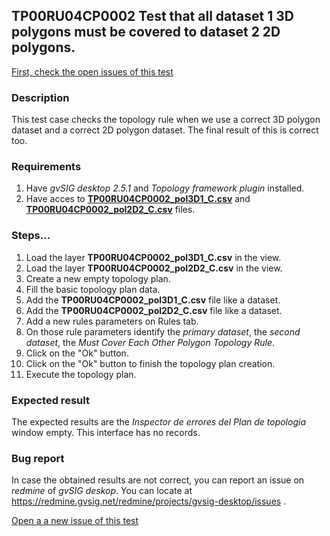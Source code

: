 ## TP00RU04CP0002 Test that all dataset 1 3D polygons must be covered to dataset 2 2D polygons.

[First, check the open issues of this test](https://redmine.gvsig.net/redmine/projects/gvsig-desktop/issues?utf8=%E2%9C%93&set_filter=1&f%5B%5D=status_id&op%5Bstatus_id%5D=o&f%5B%5D=subject&op%5Bsubject%5D=%7E&v%5Bsubject%5D%5B%5D=TP00RU04CP0002&f%5B%5D=&c%5B%5D=tracker&c%5B%5D=status&c%5B%5D=priority&c%5B%5D=subject&c%5B%5D=assigned_to&c%5B%5D=updated_on&group_by=)

### Description

This test case checks the topology rule when we use a correct 3D polygon dataset and a correct 2D polygon dataset. The final result of this is correct too.

### Requirements

1. Have *gvSIG desktop 2.5.1* and *Topology framework plugin* installed.
2. Have acces to [**TP00RU04CP0002_pol3D1_C.csv**](https://github.com/jolicar/TopologyRuleMustCoverEachOtherPolygon/blob/master/testing/cases/TP00_TopologyRules/RU04_MustCoverEachOther/CP0002_3Dpol1C_2Dpol2C/TP00RU04CP0002_pol3D1_C.csv) and [**TP00RU04CP0002_pol2D2_C.csv**](https://github.com/jolicar/TopologyRuleMustCoverEachOtherPolygon/blob/master/testing/cases/TP00_TopologyRules/RU04_MustCoverEachOther/CP0002_3Dpol1C_2Dpol2C/TP00RU04CP0002_pol2D2_C.csv) files.

### Steps...

1. Load the layer **TP00RU04CP0002_pol3D1_C.csv** in the view.
2. Load the layer **TP00RU04CP0002_pol2D2_C.csv** in the view.
3. Create a new empty topology plan.
4. Fill the basic topology plan data.
5. Add the **TP00RU04CP0002_pol3D1_C.csv** file like a dataset.
6. Add the **TP00RU04CP0002_pol2D2_C.csv** file like a dataset.
7. Add a new rules parameters on Rules tab.
8. On those rule parameters identify the *primary dataset*, the *second dataset*, the *Must Cover Each Other Polygon Topology Rule*. 
9. Click on the "Ok" button.
10. Click on the "Ok" button to finish the topology plan creation.
11. Execute the topology plan.

### Expected result

The expected results are the *Inspector de errores del Plan de topologia* window empty. This interface has no records.


### Bug report


In case the obtained results are not correct, you can report an issue on *redmine* of *gvSIG deskop*. You can locate at
https://redmine.gvsig.net/redmine/projects/gvsig-desktop/issues .

[Open a a new issue of this test](https://redmine.gvsig.net/redmine/projects/gvsig-desktop/issues/new?issue[subject]=TP00RU04CP0002+Test+that+all+dataset+1+3D+polygons+must+be+covered+to+dataset+2+2D+polygons)
